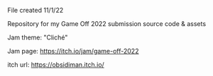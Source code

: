 File created 11/1/22

Repository for my Game Off 2022 submission source code & assets


Jam theme: "Cliché"

Jam page: https://itch.io/jam/game-off-2022

itch url: https://obsidiman.itch.io/
